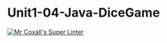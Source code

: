 # Unit1-04-Java-DiceGame
[![Mr Coxall's Super Linter](https://github.com/ICS4U-Programming-JessahT/Unit1-04-Java-DiceGame/workflows/Mr%20Coxall's%20Super%20Linter/badge.svg)](https://github.com/ICS4U-Programming-JessahT/Unit1-04-Java-DiceGame/actions/)
